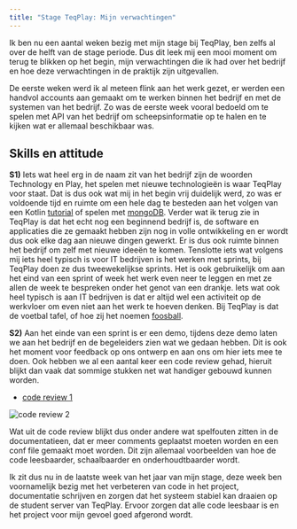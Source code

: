 ```yaml
---
title: "Stage TeqPlay: Mijn verwachtingen"
---
```


Ik ben nu een aantal weken bezig met mijn stage bij TeqPlay, ben zelfs al over de helft van de stage periode. Dus dit leek mij een mooi moment om terug te blikken op het begin, mijn verwachtingen die ik had over het bedrijf en hoe deze verwachtingen in de praktijk zijn uitgevallen. 

<!--truncate-->

De eerste weken werd ik al meteen flink aan het werk gezet, er werden een handvol accounts aan gemaakt om te werken binnen het bedrijf en met de systemen van het bedrijf. Zo was de eerste week vooral bedoeld om te spelen met API van het bedrijf om scheepsinformatie op te halen en te kijken wat er allemaal beschikbaar was. 

## Skills en attitude 
**S1)** Iets wat heel erg in de naam zit van het bedrijf zijn de woorden Technology en Play, het spelen met nieuwe technologieën is waar TeqPlay voor staat. Dat is dus ook wat mij in het begin vrij duidelijk werd, zo was er voldoende tijd en ruimte om een hele dag te besteden aan het volgen van een Kotlin [tutorial](https://kotlinlang.org/docs/tutorials/) of spelen met [mongoDB](https://docs.mongodb.com/). Verder wat ik terug zie in TeqPlay is dat het echt nog een beginnend bedrijf is, de software en applicaties die ze gemaakt hebben zijn nog in volle ontwikkeling en er wordt dus ook elke dag aan nieuwe dingen gewerkt. Er is dus ook ruimte binnen het bedrijf om zelf met nieuwe ideeën te komen. 
Tenslotte iets wat volgens mij iets heel typisch is voor IT bedrijven is het werken met sprints, bij TeqPlay doen ze dus tweewekelijkse sprints. Het is ook gebruikelijk om aan het eind van een sprint of week het werk even neer te leggen en met ze allen de week te bespreken onder het genot van een drankje. 
Iets wat ook heel typisch is aan IT bedrijven is dat er altijd wel een activiteit op de werkvloer om even niet aan het werk te hoeven denken. Bij TeqPlay is dat de voetbal tafel, of hoe zij het noemen [foosball](https://foosball.teqplay.nl/#/home). 


**S2)** Aan het einde van een sprint is er een demo, tijdens deze demo laten we aan het bedrijf en de begeleiders zien wat we gedaan hebben. Dit is ook het moment voor feedback op ons ontwerp en aan ons om hier iets mee te doen. Ook hebben we al een aantal keer een code review gehad, hieruit blijkt dan vaak dat sommige stukken net wat handiger gebouwd kunnen worden. 

- [code review 1](/blog/assets/Code-review-1.pdf)

![code review 2](/blog/assets/code-review-2.PNG)

Wat uit de code review blijkt dus onder andere wat spelfouten zitten in de documentatieen, dat er meer comments geplaatst moeten worden en een conf file gemaakt moet worden. Dit zijn allemaal voorbeelden van hoe de code leesbaarder, schaalbaarder en onderhoudtbaarder wordt. 


Ik zit dus nu in de laatste week van het jaar van mijn stage, deze week ben voornamelijk bezig met het verbeteren van code in het project, documentatie schrijven en zorgen dat het systeem stabiel kan draaien op de student server van TeqPlay. Ervoor zorgen dat alle code leesbaar is en het project voor mijn gevoel goed afgerond wordt. 